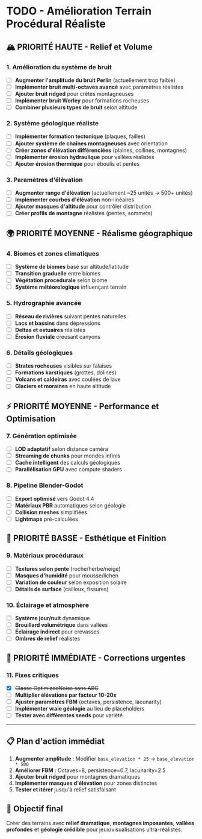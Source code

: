 # TODO - Amélioration Terrain Procédural Réaliste

## 🏔️ PRIORITÉ HAUTE - Relief et Volume

### 1. Amélioration du système de bruit
- [ ] **Augmenter l'amplitude du bruit Perlin** (actuellement trop faible)
- [ ] **Implémenter bruit multi-octaves avancé** avec paramètres réalistes
- [ ] **Ajouter bruit ridged** pour crêtes montagneuses
- [ ] **Implémenter bruit Worley** pour formations rocheuses
- [ ] **Combiner plusieurs types de bruit** selon altitude

### 2. Système géologique réaliste
- [ ] **Implémenter formation tectonique** (plaques, failles)
- [ ] **Ajouter système de chaînes montagneuses** avec orientation
- [ ] **Créer zones d'élévation différenciées** (plaines, collines, montagnes)
- [ ] **Implémenter érosion hydraulique** pour vallées réalistes
- [ ] **Ajouter érosion thermique** pour éboulis et pentes

### 3. Paramètres d'élévation
- [ ] **Augmenter range d'élévation** (actuellement ~25 unités → 500+ unités)
- [ ] **Implémenter courbes d'élévation** non-linéaires
- [ ] **Ajouter masques d'altitude** pour contrôler distribution
- [ ] **Créer profils de montagne** réalistes (pentes, sommets)

## 🌍 PRIORITÉ MOYENNE - Réalisme géographique

### 4. Biomes et zones climatiques
- [ ] **Système de biomes** basé sur altitude/latitude
- [ ] **Transition graduelle** entre biomes
- [ ] **Végétation procédurale** selon biome
- [ ] **Système météorologique** influençant terrain

### 5. Hydrographie avancée
- [ ] **Réseau de rivières** suivant pentes naturelles
- [ ] **Lacs et bassins** dans dépressions
- [ ] **Deltas et estuaires** réalistes
- [ ] **Érosion fluviale** creusant canyons

### 6. Détails géologiques
- [ ] **Strates rocheuses** visibles sur falaises
- [ ] **Formations karstiques** (grottes, dolines)
- [ ] **Volcans et caldeiras** avec coulées de lave
- [ ] **Glaciers et moraines** en haute altitude

## ⚡ PRIORITÉ MOYENNE - Performance et Optimisation

### 7. Génération optimisée
- [ ] **LOD adaptatif** selon distance caméra
- [ ] **Streaming de chunks** pour mondes infinis
- [ ] **Cache intelligent** des calculs géologiques
- [ ] **Parallélisation GPU** avec compute shaders

### 8. Pipeline Blender-Godot
- [ ] **Export optimisé** vers Godot 4.4
- [ ] **Matériaux PBR** automatiques selon géologie
- [ ] **Collision meshes** simplifiées
- [ ] **Lightmaps** pré-calculées

## 🎨 PRIORITÉ BASSE - Esthétique et Finition

### 9. Matériaux procéduraux
- [ ] **Textures selon pente** (roche/herbe/neige)
- [ ] **Masques d'humidité** pour mousse/lichen
- [ ] **Variation de couleur** selon exposition solaire
- [ ] **Détails de surface** (cailloux, fissures)

### 10. Éclairage et atmosphère
- [ ] **Système jour/nuit** dynamique
- [ ] **Brouillard volumétrique** dans vallées
- [ ] **Éclairage indirect** pour crevasses
- [ ] **Ombres de relief** réalistes

## 🔧 PRIORITÉ IMMÉDIATE - Corrections urgentes

### 11. Fixes critiques
- [x] ~~Classe OptimizedNoise sans ABC~~
- [ ] **Multiplier élévations par facteur 10-20x**
- [ ] **Ajuster paramètres FBM** (octaves, persistence, lacunarity)
- [ ] **Implémenter vraie géologie** au lieu de placeholders
- [ ] **Tester avec différentes seeds** pour variété

---

## 📋 Plan d'action immédiat

1. **Augmenter amplitude** : Modifier `base_elevation * 25` → `base_elevation * 500`
2. **Améliorer FBM** : Octaves=8, persistence=0.7, lacunarity=2.5
3. **Ajouter bruit ridged** pour montagnes dramatiques
4. **Implémenter masques d'élévation** pour zones distinctes
5. **Tester et itérer** jusqu'à relief satisfaisant

## 🎯 Objectif final
Créer des terrains avec **relief dramatique**, **montagnes imposantes**, **vallées profondes** et **géologie crédible** pour jeux/visualisations ultra-réalistes.
